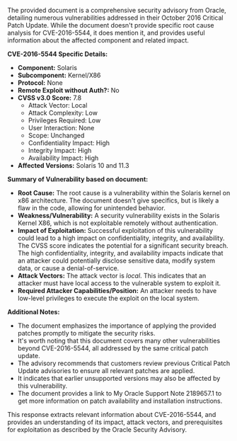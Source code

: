 The provided document is a comprehensive security advisory from Oracle, detailing numerous vulnerabilities addressed in their October 2016 Critical Patch Update. While the document doesn't provide specific root cause analysis for CVE-2016-5544, it does mention it, and provides useful information about the affected component and related impact.

**CVE-2016-5544 Specific Details:**

*   **Component:** Solaris
*   **Subcomponent:** Kernel/X86
*   **Protocol:** None
*   **Remote Exploit without Auth?:** No
*   **CVSS v3.0 Score:** 7.8
    *   Attack Vector: Local
    *   Attack Complexity: Low
    *   Privileges Required: Low
    *   User Interaction: None
    *   Scope: Unchanged
    *   Confidentiality Impact: High
    *   Integrity Impact: High
    *   Availability Impact: High
*   **Affected Versions:** Solaris 10 and 11.3

**Summary of Vulnerability based on document:**

*   **Root Cause:** The root cause is a vulnerability within the Solaris kernel on x86 architecture. The document doesn't give specifics, but is likely a flaw in the code, allowing for unintended behavior.
*   **Weakness/Vulnerability:**  A security vulnerability exists in the Solaris Kernel X86, which is not exploitable remotely without authentication.
*  **Impact of Exploitation:** Successful exploitation of this vulnerability could lead to a high impact on confidentiality, integrity, and availability. The CVSS score indicates the potential for a significant security breach. The high confidentiality, integrity, and availability impacts indicate that an attacker could potentially disclose sensitive data, modify system data, or cause a denial-of-service.
*   **Attack Vectors:** The attack vector is *local*. This indicates that an attacker must have local access to the vulnerable system to exploit it.
*   **Required Attacker Capabilities/Position:** An attacker needs to have low-level privileges to execute the exploit on the local system.

**Additional Notes:**

*   The document emphasizes the importance of applying the provided patches promptly to mitigate the security risks.
*   It's worth noting that this document covers many other vulnerabilities beyond CVE-2016-5544, all addressed by the same critical patch update.
*  The advisory recommends that customers review previous Critical Patch Update advisories to ensure all relevant patches are applied.
* It indicates that earlier unsupported versions may also be affected by this vulnerability.
* The document provides a link to My Oracle Support Note 2189657.1 to get more information on patch availability and installation instructions.

This response extracts relevant information about CVE-2016-5544, and provides an understanding of its impact, attack vectors, and prerequisites for exploitation as described by the Oracle Security Advisory.